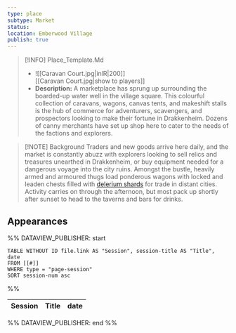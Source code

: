 ```yaml
---
type: place
subtype: Market
status: 
location: Emberwood Village
publish: true
---
```


>[!INFO] Place_Template.Md
>- ![[Caravan Court.jpg|inlR|200]]
<br/> [[Caravan Court.jpg|show to players]]
> - **Description:** A marketplace has sprung up surrounding the boarded-up water well in the village square. This colourful collection of caravans, wagons, canvas tents, and makeshift stalls is the hub of commerce for adventurers, scavengers, and prospectors looking to make their fortune in Drakkenheim. Dozens of canny merchants have set up shop here to cater to the needs of the factions and explorers.

>[!NOTE] Background
Traders and new goods arrive here daily, and the market is constantly abuzz with explorers looking to sell relics and treasures unearthed in Drakkenheim, or buy equipment needed for a dangerous voyage into the city ruins. Amongst the bustle, heavily armed and armoured thugs load ponderous wagons with locked and leaden chests filled with [delerium shards](https://www.dndbeyond.com/equipment/359-delerium-shard) for trade in distant cities. Activity carries on through the afternoon, but most pack up shortly after sunset to head to the taverns and bars for drinks.

## Appearances

%% DATAVIEW_PUBLISHER: start
```dataview
TABLE WITHOUT ID file.link AS "Session", session-title AS "Title", date
FROM [[#]]
WHERE type = "page-session"
SORT session-num asc
```
%%

| Session | Title | date |
| ------- | ----- | ---- |

%% DATAVIEW_PUBLISHER: end %%
